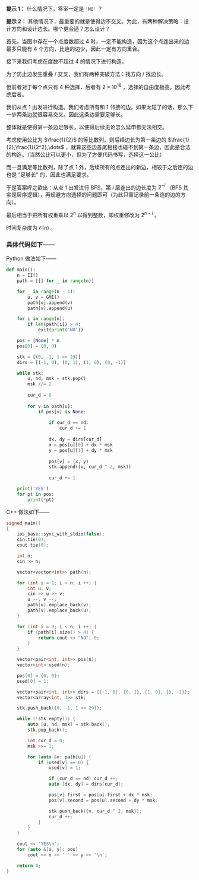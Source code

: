 **提示 1：** 什么情况下，答案一定是 `'NO'` ？

**提示 2：** 其他情况下，最重要的就是使得边不交叉。为此，有两种解决策略：设计方向和设计边长。哪个更合适？怎么设计？

首先，当图中存在一个点度数超过 $4$ 时，一定不能构造，因为这个点连出来的边最多只能有 $4$ 个方向，比连的边少，因此一定有方向重合。

接下来我们考虑在度数不超过 $4$ 的情况下进行构造。

为了防止边发生重叠 / 交叉，我们有两种突破方法：找方向 / 找边长。

但前者对于每个点只有 $4$ 种选择，后者有 $2\times 10^{18}$ ，选择的自由度极高。因此考虑后者。

我们从点 $1$ 出发进行构造。我们考虑所有和 $1$ 邻接的边。如果太短了的话，那么下一步两条边就很容易交叉。因此这条边需要足够长。

整体就是使得第一条边足够长，以使得后续无论怎么延申都无法相交。

考虑使用公比为 $\frac{1}{2}$ 的等比数列。则后续边长为第一条边的 $\frac{1}{2},\frac{1}{2^2},\dots$ ，就算这些边首尾相接也碰不到第一条边，因此是合法的构造。（当然公比可以更小，但为了方便代码书写，选择这一公比）

而一旦满足等比数列，除了点 $1$ 外，后续所有的点连出的新边，相较于之后连的边也是 “足够长” 的，因此也满足要求。

于是答案呼之欲出：从点 $1$ 出发进行 BFS，第 $i$ 层连出的边长度为 $2^{-i}$ （BFS 其实是层序逻辑），再规避方向选择的问题即可（为此只需记录前一条连的边的方向）。

最后相当于把所有权重乘以 $2^n$ 以得到整数，即权重修改为 $2^{n-i}$ 。

时间复杂度为 $\mathcal{O}(n)$ 。

### 具体代码如下——

Python 做法如下——

```Python []
def main():
    n = II()
    path = [[] for _ in range(n)]

    for _ in range(n - 1):
        u, v = GMI()
        path[u].append(v)
        path[v].append(u)

    for i in range(n):
        if len(path[i]) > 4:
            exit(print('NO'))

    pos = [None] * n
    pos[0] = (0, 0)

    stk = [(0, -1, 1 << 29)]
    dirs = [(-1, 0), (0, 1), (1, 0), (0, -1)]

    while stk:
        u, nd, msk = stk.pop()
        msk //= 2
        
        cur_d = 0
        
        for v in path[u]:
            if pos[v] is None:
        
                if cur_d == nd:
                    cur_d += 1
                
                dx, dy = dirs[cur_d]
                x = pos[u][0] + dx * msk
                y = pos[u][1] + dy * msk
                
                pos[v] = (x, y)
                stk.append((v, cur_d ^ 2, msk))
                
                cur_d += 1

    print('YES')
    for pt in pos:
        print(*pt)
```

C++ 做法如下——

```cpp []
signed main()
{
    ios_base::sync_with_stdio(false);
    cin.tie(0);
    cout.tie(0);

    int n;
    cin >> n;

    vector<vector<int>> path(n);

    for (int i = 1; i < n; i ++) {
        int u, v;
        cin >> u >> v;
        u --, v --;
        path[u].emplace_back(v);
        path[v].emplace_back(u);
    }

    for (int i = 0; i < n; i ++) {
        if (path[i].size() > 4) {
            return cout << "NO", 0;
        }
    }

    vector<pair<int, int>> pos(n);
    vector<int> used(n);

    pos[0] = {0, 0};
    used[0] = 1;

    vector<pair<int, int>> dirs = {{-1, 0}, {0, 1}, {1, 0}, {0, -1}};
    vector<array<int, 3>> stk;

    stk.push_back({0, -1, 1 << 29});

    while (!stk.empty()) {
        auto [u, nd, msk] = stk.back();
        stk.pop_back();

        int cur_d = 0;
        msk >>= 1;

        for (auto &v: path[u]) {
            if (used[v] == 0) {
                used[v] = 1;

                if (cur_d == nd) cur_d ++;
                auto [dx, dy] = dirs[cur_d];

                pos[v].first = pos[u].first + dx * msk;
                pos[v].second = pos[u].second + dy * msk;

                stk.push_back({v, cur_d ^ 2, msk});
                cur_d ++;
            }
        }
    }

    cout << "YES\n";
    for (auto &[x, y]: pos)
        cout << x << ' ' << y << '\n';

    return 0;
}
```